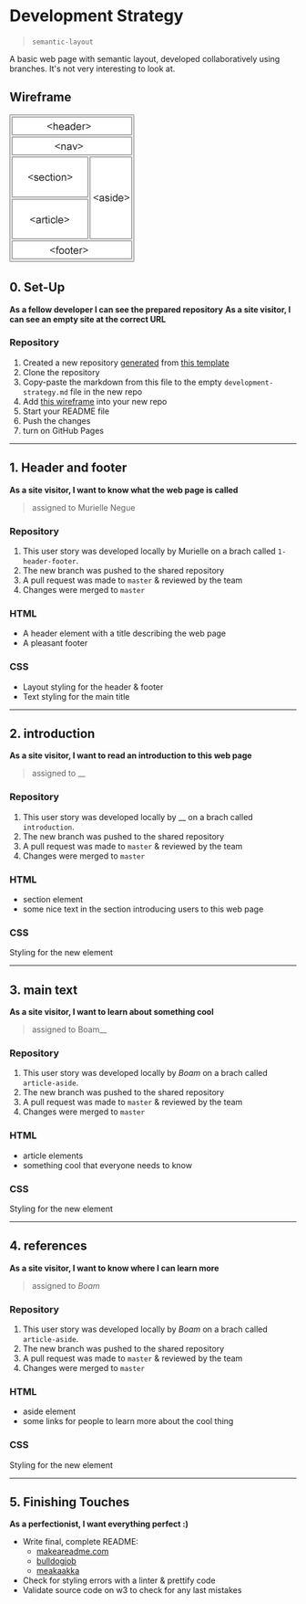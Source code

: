 # Development Strategy

> `semantic-layout`

A basic web page with semantic layout, developed collaboratively using branches.  It's not very interesting to look at.

## Wireframe

![wireframe](./wireframe.gif)

## 0. Set-Up

__As a fellow developer I can see the prepared repository__
__As a site visitor, I can see an empty site at the correct URL__

### Repository

1. Created a new repository [generated](https://github.blog/2019-06-06-generate-new-repositories-with-repository-templates/) from [this template](https://github.com/hackyourfuturebelgium/w3-validation-template)
1. Clone the repository
1. Copy-paste the markdown from this file to the empty `development-strategy.md` file in the new repo
1. Add [this wireframe](./wireframe.gif) into your new repo
1. Start your README file
1. Push the changes
1. turn on GitHub Pages

---

## 1. Header and footer

__As a site visitor, I want to know what the web page is called__

> assigned to Murielle Negue

### Repository

1. This user story was developed locally by Murielle on a brach called `1-header-footer`.
1. The new branch was pushed to the shared repository
1. A pull request was made to `master` & reviewed by the team
1. Changes were merged to `master`

### HTML

- A header element with a title describing the web page
- A pleasant footer

### CSS

- Layout styling for the header & footer
- Text styling for the main title

---

## 2.  introduction

__As a site visitor, I want to read an introduction to this web page__

> assigned to __

### Repository

1. This user story was developed locally by __ on a brach called `introduction`.
1. The new branch was pushed to the shared repository
1. A pull request was made to `master` & reviewed by the team
1. Changes were merged to `master`

### HTML

- section element
- some nice text in the section introducing users to this web page

### CSS

Styling for the new element

---

## 3. main text

__As a site visitor, I want to learn about something cool__

> assigned to Boam__

### Repository

1. This user story was developed locally by _Boam_ on a brach called `article-aside`.
1. The new branch was pushed to the shared repository
1. A pull request was made to `master` & reviewed by the team
1. Changes were merged to `master`

### HTML

- article elements
- something cool that everyone needs to know

### CSS

Styling for the new element

---

## 4. references

__As a site visitor, I want to know where I can learn more__

> assigned to _Boam_

### Repository

1. This user story was developed locally by _Boam_ on a brach called `article-aside`.
1. The new branch was pushed to the shared repository
1. A pull request was made to `master` & reviewed by the team
1. Changes were merged to `master`

### HTML

- aside element
- some links for people to learn more about the cool thing

### CSS

Styling for the new element

---

## 5. Finishing Touches

__As a perfectionist, I want everything perfect :)__

- Write final, complete README:
  - [makeareadme.com](https://www.makeareadme.com/)
  - [bulldogjob](https://bulldogjob.com/news/449-how-to-write-a-good-readme-for-your-github-project)
  - [meakaakka](https://medium.com/@meakaakka/a-beginners-guide-to-writing-a-kickass-readme-7ac01da88ab3)
- Check for styling errors with a linter & prettify code
- Validate source code on w3 to check for any last mistakes